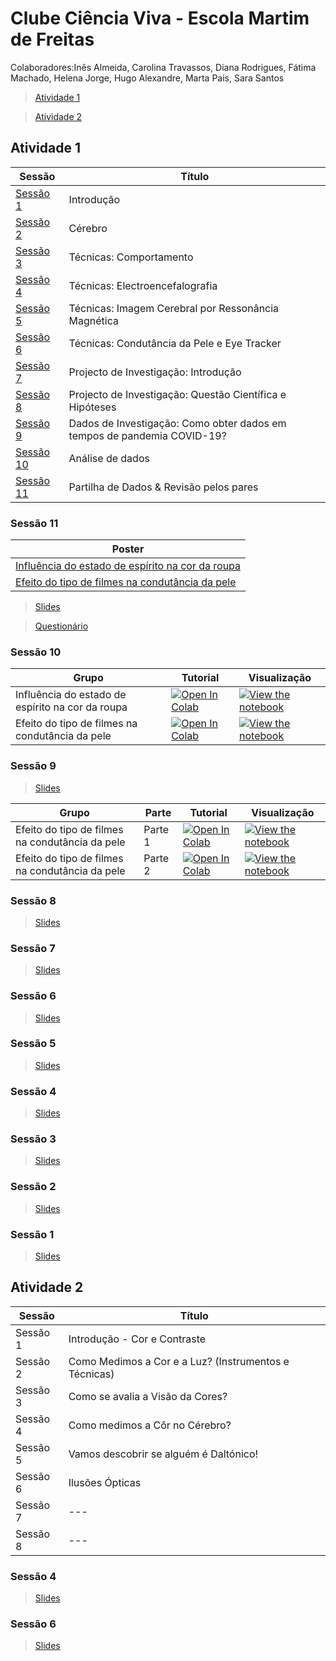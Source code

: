 # Clube Ciência Viva - Escola Martim de Freitas

Colaboradores:Inês Almeida, Carolina Travassos, Diana Rodrigues, Fátima Machado, Helena Jorge, Hugo Alexandre, Marta Pais, Sara Santos

> [Atividade 1](#atividade-1)

> [Atividade 2](#atividade-2)
## Atividade 1

| Sessão | Título |
| - | --- |
| [Sessão 1](#sessão-1) | Introdução |
| [Sessão 2](#sessão-2) | Cérebro |
| [Sessão 3](#sessão-3) | Técnicas: Comportamento |
| [Sessão 4](#sessão-4) | Técnicas: Electroencefalografia |
| [Sessão 5](#sessão-5) | Técnicas: Imagem Cerebral por Ressonância Magnética |
| [Sessão 6](#sessão-6) | Técnicas: Condutância da Pele e Eye Tracker |
| [Sessão 7](#sessão-7)  | Projecto de Investigação: Introdução |
| [Sessão 8](#sessão-8) | Projecto de Investigação: Questão Científica e Hipóteses |
| [Sessão 9](#sessão-9) | Dados de Investigação: Como obter dados em tempos de pandemia COVID-19? |
| [Sessão 10](#sessão-10) | Análise de dados |
| [Sessão 11](#sessão-11) | Partilha de Dados & Revisão pelos pares |

### Sessão 11
| Poster |
| --- | 
| [Influência do estado de espírito na cor da roupa](activity1/poster/Grupo1-POSTER-sessions9-to-11-EMartimFreitas_POCH.pdf) |
| [Efeito do tipo de filmes na condutância da pele](activity1/poster/Grupo3-POSTER-sessions9-to-11-EMartimFreitas_POCH.pdf) |

> [Slides](activity1/slides/Lesson11Activity1.pdf)

> [Questionário](activity1/form/Actividade%201_questionário_geral.pdf)

### Sessão 10

| Grupo | Tutorial | Visualização |
| - | --- | ---- |
| Influência do estado de espírito na cor da roupa | [![Open In Colab](https://colab.research.google.com/assets/colab-badge.svg)](https://colab.research.google.com/github/CIBIT-ICNAS/clube-ciencia-viva/blob/main/activity1/tutorials/SAG-sessao10-group1.ipynb) | [![View the notebook](https://img.shields.io/badge/render-nbviewer-orange.svg)](https://nbviewer.jupyter.org/github/CIBIT-ICNAS/clube-ciencia-viva/blob/main/activity1/tutorials/SAG-sessao10-group1.ipynb?flush_cache=true) |
| Efeito do tipo de filmes na condutância da pele | [![Open In Colab](https://colab.research.google.com/assets/colab-badge.svg)](https://colab.research.google.com/github/CIBIT-ICNAS/clube-ciencia-viva/blob/main/activity1/tutorials/SAG-sessao10-group3.ipynb) | [![View the notebook](https://img.shields.io/badge/render-nbviewer-orange.svg)](https://nbviewer.jupyter.org/github/CIBIT-ICNAS/clube-ciencia-viva/blob/main/activity1/tutorials/SAG-sessao10-group3.ipynb?flush_cache=true) |


### Sessão 9

> [Slides](activity1/slides/Lesson9Activity1.pdf)


| Grupo | Parte | Tutorial | Visualização |
| - | - | --- | ---- |
| Efeito do tipo de filmes na condutância da pele | Parte 1 | [![Open In Colab](https://colab.research.google.com/assets/colab-badge.svg)](https://colab.research.google.com/github/CIBIT-ICNAS/clube-ciencia-viva/blob/main/activity1/tutorials/SAG-sessao9-part1-group3.ipynb) | [![View the notebook](https://img.shields.io/badge/render-nbviewer-orange.svg)](https://nbviewer.jupyter.org/github/CIBIT-ICNAS/clube-ciencia-viva/blob/main/activity1/tutorials/SAG-sessao9-part1-group3.ipynb?flush_cache=true) |
| Efeito do tipo de filmes na condutância da pele | Parte 2 | [![Open In Colab](https://colab.research.google.com/assets/colab-badge.svg)](https://colab.research.google.com/github/CIBIT-ICNAS/clube-ciencia-viva/blob/main/activity1/tutorials/SAG-sessao9-part2-group3.ipynb) | [![View the notebook](https://img.shields.io/badge/render-nbviewer-orange.svg)](https://nbviewer.jupyter.org/github/CIBIT-ICNAS/clube-ciencia-viva/blob/main/activity1/tutorials/SAG-sessao9-part2-group3.ipynb?flush_cache=true) |

### Sessão 8
> [Slides](activity1/slides/Lesson8Activity1.pdf)

### Sessão 7
> [Slides](activity1/slides/Lesson7Activity1.pdf)

### Sessão 6
> [Slides](activity1/slides/Lesson6Activity1.pdf)

### Sessão 5
> [Slides](activity1/slides/Lesson5Activity1.pdf)

### Sessão 4
> [Slides](activity1/slides/Lesson4Activity1.pdf)

### Sessão 3
> [Slides](activity1/slides/Lesson3Activity1.pdf)

### Sessão 2
> [Slides](activity1/slides/Lesson2Activity1.pdf)

### Sessão 1
> [Slides](activity1/slides/Lesson1Activity1.pdf)

## Atividade 2
| Sessão | Título |
| - | --- |
| Sessão 1 | Introdução - Cor e Contraste |
| Sessão 2 |Como Medimos a Cor e a Luz? (Instrumentos e Técnicas) |
| Sessão 3 |Como se avalia a Visão da Cores? |
| Sessão 4| Como medimos a Côr no Cérebro? |
| Sessão 5 | Vamos descobrir se alguém é Daltónico! |
| Sessão 6 | Ilusões Ópticas |
| Sessão 7 | --- |
| Sessão 8 | --- |

### Sessão 4
> [Slides](activity2/slides/Lesson4Activity2.pdf)

### Sessão 6
> [Slides](activity2/slides/Lesson6Activity2.pdf)